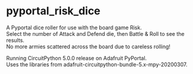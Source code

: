 # pyportal_risk_dice
A Pyportal dice roller for use with the board game Risk.<br>
Select the number of Attack and Defend die, then Battle & Roll to see the results.<br>
No more armies scattered across the board due to careless rolling!<br>

Running CircuitPython 5.0.0 release on Adafruit PyPortal.<br>
Uses the libraries from adafruit-circuitpython-bundle-5.x-mpy-20200307.<br>
